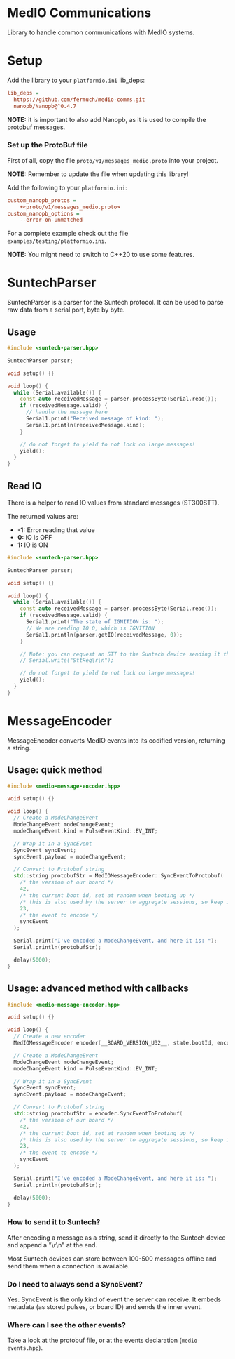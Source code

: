 # MedIO Communications

Library to handle common communications with MedIO systems.

# Setup

Add the library to your `platformio.ini` lib_deps:

```ini
lib_deps =
  https://github.com/fermuch/medio-comms.git
  nanopb/Nanopb@^0.4.7
```

**NOTE:** it is important to also add Nanopb, as it is used to compile the protobuf messages.

### Set up the ProtoBuf file

First of all, copy the file `proto/v1/messages_medio.proto` into your project.

**NOTE:** Remember to update the file when updating this library!

Add the following to your `platformio.ini`:

```ini
custom_nanopb_protos =
	+<proto/v1/messages_medio.proto>
custom_nanopb_options =
	--error-on-unmatched
```

For a complete example check out the file `examples/testing/platformio.ini`.

**NOTE:** You might need to switch to C++20 to use some features.

# SuntechParser

SuntechParser is a parser for the Suntech protocol. It can be used to parse raw data from a serial port, byte by byte.

## Usage

```c++
#include <suntech-parser.hpp>

SuntechParser parser;

void setup() {}

void loop() {
  while (Serial.available()) {
    const auto receivedMessage = parser.processByte(Serial.read());
    if (receivedMessage.valid) {
      // handle the message here
      Serial1.print("Received message of kind: ");
      Serial1.println(receivedMessage.kind);
    }

    // do not forget to yield to not lock on large messages!
    yield();
  }
}
```

## Read IO

There is a helper to read IO values from standard messages (ST300STT).

The returned values are:

* **-1:** Error reading that value
* **0:** IO is OFF
* **1:** IO is ON

```c++
#include <suntech-parser.hpp>

SuntechParser parser;

void setup() {}

void loop() {
  while (Serial.available()) {
    const auto receivedMessage = parser.processByte(Serial.read());
    if (receivedMessage.valid) {
      Serial1.print("The state of IGNITION is: ");
      // We are reading IO 0, which is IGNITION
      Serial1.println(parser.getIO(receivedMessage, 0));
    }

    // Note: you can request an STT to the Suntech device sending it the following message:
    // Serial.write("SttReq\r\n");

    // do not forget to yield to not lock on large messages!
    yield();
  }
}
```

# MessageEncoder

MessageEncoder converts MedIO events into its codified version, returning a string.

## Usage: quick method

```C++
#include <medio-message-encoder.hpp>

void setup() {}

void loop() {
  // Create a ModeChangeEvent
  ModeChangeEvent modeChangeEvent;
  modeChangeEvent.kind = PulseEventKind::EV_INT;

  // Wrap it in a SyncEvent
  SyncEvent syncEvent;
  syncEvent.payload = modeChangeEvent;

  // Convert to Protobuf string
  std::string protobufStr = MedIOMessageEncoder::SyncEventToProtobuf(
    /* the version of our board */
    42,
    /* the current boot id, set at random when booting up */
    /* this is also used by the server to aggregate sessions, so keep it the same if the board did not restart! */
    23,
    /* the event to encode */
    syncEvent
  );

  Serial.print("I've encoded a ModeChangeEvent, and here it is: ");
  Serial.println(protobufStr);

  delay(5000);
}
```

## Usage: advanced method with callbacks

```C++
#include <medio-message-encoder.hpp>

void setup() {}

void loop() {
  // Create a new encoder
  MedIOMessageEncoder encoder(__BOARD_VERSION_U32__, state.bootId, encode_counters, encode_stored_counters, encode_stored_pulses);

  // Create a ModeChangeEvent
  ModeChangeEvent modeChangeEvent;
  modeChangeEvent.kind = PulseEventKind::EV_INT;

  // Wrap it in a SyncEvent
  SyncEvent syncEvent;
  syncEvent.payload = modeChangeEvent;

  // Convert to Protobuf string
  std::string protobufStr = encoder.SyncEventToProtobuf(
    /* the version of our board */
    42,
    /* the current boot id, set at random when booting up */
    /* this is also used by the server to aggregate sessions, so keep it the same if the board did not restart! */
    23,
    /* the event to encode */
    syncEvent
  );

  Serial.print("I've encoded a ModeChangeEvent, and here it is: ");
  Serial.println(protobufStr);

  delay(5000);
}
```

### How to send it to Suntech?

After encoding a message as a string, send it directly to the Suntech device and append a "\r\n" at the end.

Most Suntech devices can store between 100-500 messages offline and send them when a connection is available.

### Do I need to always send a SyncEvent?

Yes. SyncEvent is the only kind of event the server can receive. It embeds metadata (as stored pulses, or board ID)
and sends the inner event.

### Where can I see the other events?

Take a look at the protobuf file, or at the events declaration (`medio-events.hpp`).